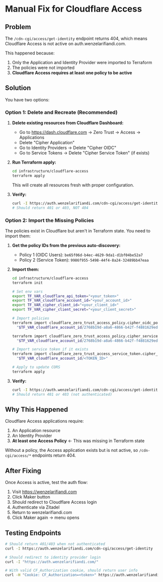 # Manual Fix for Cloudflare Access

## Problem

The `/cdn-cgi/access/get-identity` endpoint returns 404, which means Cloudflare Access is not active on auth.wenzelarifiandi.com.

This happened because:
1. Only the Application and Identity Provider were imported to Terraform
2. The policies were not imported
3. **Cloudflare Access requires at least one policy to be active**

## Solution

You have two options:

### Option 1: Delete and Recreate (Recommended)

1. **Delete existing resources from Cloudflare Dashboard:**
   - Go to https://dash.cloudflare.com → Zero Trust → Access → Applications
   - Delete "Cipher Application"
   - Go to Identity Providers → Delete "Cipher OIDC"
   - Go to Service Tokens → Delete "Cipher Service Token" (if exists)

2. **Run Terraform apply:**
   ```bash
   cd infrastructure/cloudflare-access
   terraform apply
   ```

   This will create all resources fresh with proper configuration.

3. **Verify:**
   ```bash
   curl -I https://auth.wenzelarifiandi.com/cdn-cgi/access/get-identity
   # Should return 401 or 403, NOT 404
   ```

### Option 2: Import the Missing Policies

The policies exist in Cloudflare but aren't in Terraform state. You need to import them:

1. **Get the policy IDs from the previous auto-discovery:**
   - Policy 1 (OIDC Users): `be65f06d-b4ec-4629-9da1-d1bf04be52a7`
   - Policy 2 (Service Token): `9986f955-5498-44f4-8a24-32489bb47eaa`

2. **Import them:**
   ```bash
   cd infrastructure/cloudflare-access
   terraform init

   # Set env vars
   export TF_VAR_cloudflare_api_token="<your_token>"
   export TF_VAR_cloudflare_account_id="<your_account_id>"
   export TF_VAR_cipher_client_id="<your_client_id>"
   export TF_VAR_cipher_client_secret="<your_client_secret>"

   # Import policies
   terraform import cloudflare_zero_trust_access_policy.cipher_oidc_policy \
     "$TF_VAR_cloudflare_account_id/2768b19d-a8a6-4866-b42f-f4881629edaf/be65f06d-b4ec-4629-9da1-d1bf04be52a7"

   terraform import cloudflare_zero_trust_access_policy.cipher_service_policy \
     "$TF_VAR_cloudflare_account_id/2768b19d-a8a6-4866-b42f-f4881629edaf/9986f955-5498-44f4-8a24-32489bb47eaa"

   # Import service token if it exists
   terraform import cloudflare_zero_trust_access_service_token.cipher_service_token \
     "$TF_VAR_cloudflare_account_id/<TOKEN_ID>"

   # Apply to update CORS
   terraform apply
   ```

3. **Verify:**
   ```bash
   curl -I https://auth.wenzelarifiandi.com/cdn-cgi/access/get-identity
   # Should return 401 or 403 (not authenticated)
   ```

## Why This Happened

Cloudflare Access applications require:
1. An Application resource
2. An Identity Provider
3. **At least one Access Policy** ← This was missing in Terraform state

Without a policy, the Access application exists but is not active, so `/cdn-cgi/access/*` endpoints return 404.

## After Fixing

Once Access is active, test the auth flow:
1. Visit https://wenzelarifiandi.com
2. Click Maker button
3. Should redirect to Cloudflare Access login
4. Authenticate via Zitadel
5. Return to wenzelarifiandi.com
6. Click Maker again → menu opens

## Testing Endpoints

```bash
# Should return 401/403 when not authenticated
curl -I https://auth.wenzelarifiandi.com/cdn-cgi/access/get-identity

# Should redirect to identity provider login
curl -I "https://auth.wenzelarifiandi.com/"

# With valid CF_Authorization cookie, should return user info
curl -H "Cookie: CF_Authorization=<token>" https://auth.wenzelarifiandi.com/cdn-cgi/access/get-identity
```
